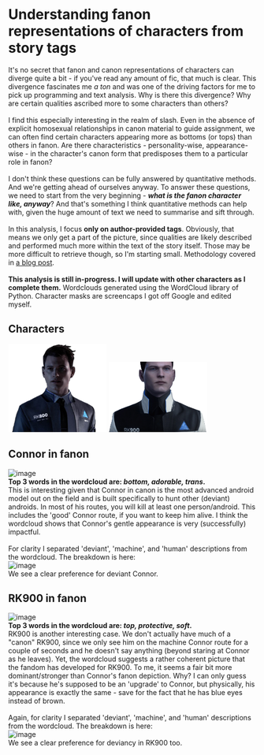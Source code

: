 # Understanding fanon representations of characters from story tags
It's no secret that fanon and canon representations of characters can diverge quite a bit - if you've read any amount of fic, that much is clear. This divergence fascinates me <i>a ton</i> and was one of the driving factors for me to pick up programming and text analysis. Why is there this divergence? Why are certain qualities ascribed more to some characters than others? 
<br><br>
I find this especially interesting in the realm of slash. Even in the absence of explicit homosexual relationships in canon material to guide assignment, we can often find certain characters appearing more as bottoms (or tops) than others in fanon. Are there characteristics - personality-wise, appearance-wise - in the character's canon form that predisposes them to a particular role in fanon?
<br><br>
I don't think these questions can be fully answered by quantitative methods. And we're getting ahead of ourselves anyway. To answer these questions, we need to start from the very beginning - <i><b>what is the fanon character like, anyway</b></i>? And that's something I think quantitative methods can help with, given the huge amount of text we need to summarise and sift through. <br>
<br>
In this analysis, I focus <b>only on author-provided tags</b>. Obviously, that means we only get a part of the picture, since qualities are likely described and performed much more within the text of the story itself. Those may be more difficult to retrieve though, so I'm starting small. Methodology covered in [a blog post](https://program-800.tumblr.com/post/190178483501/exploring-dbh-fics-part-8).
<br><br>
<b>This analysis is still in-progress. I will update with other characters as I complete them.</b> Wordclouds generated using the WordCloud library of Python. Character masks are screencaps I got off Google and edited myself.

## Characters
<p float="left">
  <a href=https://dru-r.github.io/ao3-dbh-analysis/dbh-charadescripts.html#connor-in-fanon><img src="https://raw.githubusercontent.com/dru-r/ao3-dbh-analysis/master/docs/visuals/08_charatags/connor_.png" width="200" title="Connor" alt="Connor"/></a>
  <a href=https://dru-r.github.io/ao3-dbh-analysis/dbh-charadescripts.html#rk900-in-fanon><img src="https://raw.githubusercontent.com/dru-r/ao3-dbh-analysis/master/docs/visuals/08_charatags/nines_.png" width="200" title="RK900" alt="RK900"/></a>
</p>

## Connor in fanon
![image](/visuals/08_charatags/connor_wc.png)<br>
<b>Top 3 words in the wordcloud are: <i>bottom, adorable, trans</i>.</b> <br>
This is interesting given that Connor in canon is the most advanced android model out on the field and is built specifically to hunt other (deviant) androids. In most of his routes, you will kill at least one person/android. This includes the 'good' Connor route, if you want to keep him alive. I think the wordcloud shows that Connor's gentle appearance is very (successfully) impactful.
<br><br>
For clarity I separated 'deviant', 'machine', and 'human' descriptions from the wordcloud. The breakdown is here: <br>
![image](/visuals/08_charatags/connor_is.jpg) <br>
We see a clear preference for deviant Connor.

## RK900 in fanon
![image](/visuals/08_charatags/nines_wc.png)<br>
<b>Top 3 words in the wordcloud are: <i>top, protective, soft</i>.</b> <br>
RK900 is another interesting case. We don't actually have much of a "canon" RK900, since we only see him on the machine Connor route for a couple of seconds and he doesn't say anything (beyond staring at Connor as he leaves). Yet, the wordcloud suggests a rather coherent picture that the fandom has developed for RK900. To me, it seems a fair bit more dominant/stronger than Connor's fanon depiction. Why? I can only guess it's because he's supposed to be an 'upgrade' to Connor, but physically, his appearance is exactly the same - save for the fact that he has blue eyes instead of brown.
<br><br>
Again, for clarity I separated 'deviant', 'machine', and 'human' descriptions from the wordcloud. The breakdown is here: <br>
![image](/visuals/08_charatags/nines_is.jpg) <br>
We see a clear preference for deviancy in RK900 too.
